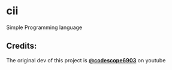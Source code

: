 # cii
Simple Programming language


## Credits:
The original dev of this project is [**@codescope6903**](https://www.youtube.com/@codescope6903) on youtube
